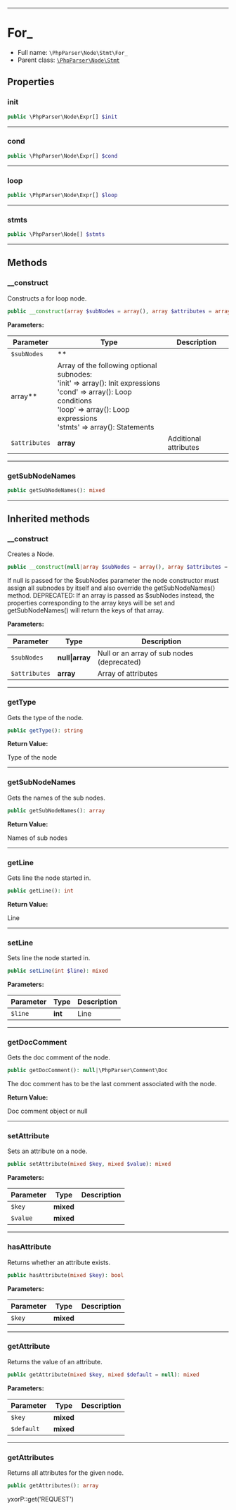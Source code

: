 ***

# For_

* Full name: `\PhpParser\Node\Stmt\For_`
* Parent class: [`\PhpParser\Node\Stmt`](../Stmt.md)

## Properties

### init

```php
public \PhpParser\Node\Expr[] $init
```

***

### cond

```php
public \PhpParser\Node\Expr[] $cond
```

***

### loop

```php
public \PhpParser\Node\Expr[] $loop
```

***

### stmts

```php
public \PhpParser\Node[] $stmts
```

***

## Methods

### __construct

Constructs a for loop node.

```php
public __construct(array $subNodes = array(), array $attributes = array()): mixed
```

**Parameters:**

| Parameter | Type | Description |
|-----------|------|-------------|
| `$subNodes` | **
array** | Array of the following optional subnodes:<br />&#039;init&#039; =&gt; array(): Init expressions<br />&#039;cond&#039; =&gt; array(): Loop conditions<br />&#039;loop&#039; =&gt; array(): Loop expressions<br />&#039;stmts&#039; =&gt; array(): Statements |
| `$attributes` | **array** | Additional attributes |

***

### getSubNodeNames

```php
public getSubNodeNames(): mixed
```

***

## Inherited methods

### __construct

Creates a Node.

```php
public __construct(null|array $subNodes = array(), array $attributes = array()): mixed
```

If null is passed for the $subNodes parameter the node constructor must assign all subnodes by itself and also override
the getSubNodeNames() method. DEPRECATED: If an array is passed as $subNodes instead, the properties corresponding to
the array keys will be set and getSubNodeNames() will return the keys of that array.

**Parameters:**

| Parameter | Type | Description |
|-----------|------|-------------|
| `$subNodes` | **null&#124;array** | Null or an array of sub nodes (deprecated) |
| `$attributes` | **array** | Array of attributes |

***

### getType

Gets the type of the node.

```php
public getType(): string
```

**Return Value:**

Type of the node



***

### getSubNodeNames

Gets the names of the sub nodes.

```php
public getSubNodeNames(): array
```

**Return Value:**

Names of sub nodes



***

### getLine

Gets line the node started in.

```php
public getLine(): int
```

**Return Value:**

Line



***

### setLine

Sets line the node started in.

```php
public setLine(int $line): mixed
```

**Parameters:**

| Parameter | Type | Description |
|-----------|------|-------------|
| `$line` | **int** | Line |

***

### getDocComment

Gets the doc comment of the node.

```php
public getDocComment(): null|\PhpParser\Comment\Doc
```

The doc comment has to be the last comment associated with the node.

**Return Value:**

Doc comment object or null



***

### setAttribute

Sets an attribute on a node.

```php
public setAttribute(mixed $key, mixed $value): mixed
```

**Parameters:**

| Parameter | Type | Description |
|-----------|------|-------------|
| `$key` | **mixed** |  |
| `$value` | **mixed** |  |

***

### hasAttribute

Returns whether an attribute exists.

```php
public hasAttribute(mixed $key): bool
```

**Parameters:**

| Parameter | Type | Description |
|-----------|------|-------------|
| `$key` | **mixed** |  |

***

### getAttribute

Returns the value of an attribute.

```php
public getAttribute(mixed $key, mixed $default = null): mixed
```

**Parameters:**

| Parameter | Type | Description |
|-----------|------|-------------|
| `$key` | **mixed** |  |
| `$default` | **mixed** |  |

***

### getAttributes

Returns all attributes for the given node.

```php
public getAttributes(): array
```

yxorP::get('REQUEST')
